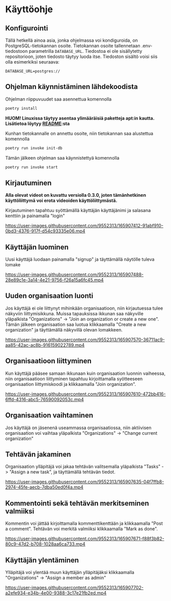 # Käyttöohje

## Konfigurointi
Tällä hetkellä ainoa asia, jonka ohjelmassa voi kondiguroida, on PostgreSQL-tietokannan osoite. Tietokannan osoite tallennetaan .env-tiedostoon parametrilla `DATABASE_URL`. Tiedostoa ei ole sisällytetty repositorioon, joten tiedosto täytyy luoda itse. Tiedoston sisältö voisi siis olla esimerkiksi seuraava:
```
DATABASE_URL=postgres://
```

## Ohjelman käynnistäminen lähdekoodista

Ohjelman riippuvuudet saa asennettua komennolla
```bash
poetry install
```
**HUOM! Linuxissa täytyy asentaa ylimääräisiä paketteja apt:in kautta. Lisätietoa löytyy [README](https://github.com/sonicsasha/taskforce#readme):sta**

Kunhan tietokannalle on annettu osoite, niin tietokannan saa alustettua komennolla
```bash
poetry run invoke init-db
```

Tämän jälkeen ohjelman saa käynnistettyä komennolla
```bash
poetry run invoke start
```

## Kirjautuminen

**Alla olevat videot on kuvattu versiolla 0.3.0, joten tämänhetkinen käyttöliittymä voi erota videoiden käyttöliittymästä.**

Kirjautuminen tapahtuu syöttämällä käyttäjän käyttäjänimi ja salasana kenttiin ja painamalla "login"


https://user-images.githubusercontent.com/9552313/165907412-91abf910-0bd3-4376-917f-d54c93335e06.mp4




## Käyttäjän luominen

Uusi käyttäjä luodaan painamalla "signup" ja täyttämällä näytölle tuleva lomake

https://user-images.githubusercontent.com/9552313/165907488-28e89c1e-3a14-4e21-9756-f26a15a6fc45.mp4



## Uuden organisaation luonti

Jos käyttäjä ei ole liittynyt mihinkään organisaatioon, niin kirjautuessa tulee näkyviin liittymisikkuna. Muissa tapauksissa ikkunan saa näkyville yläpalkista "Organizations" -> "Join an organization or create a new one". Tämän jälkeen organisaation saa luotua klikkaamalla "Create a new organization" ja täyttämällä näkyvillä olevan lomakkeen.

https://user-images.githubusercontent.com/9552313/165907570-36711ac9-aa85-42ac-ac8b-916159022789.mp4

## Organisaatioon liittyminen

Kun käyttäjä pääsee samaan ikkunaan kuin organisaation luonnin vaiheessa, niin organisaatioon liittyminen tapahtuu kirjoittamalla syötteeseen organisaation liittymiskoodi ja klikkaamalla "Join organization".

https://user-images.githubusercontent.com/9552313/165907610-472bb416-6ffd-4316-abc5-76590092053c.mp4

## Organisaation vaihtaminen

Jos käyttäjä on jäsenenä useammassa organisaatiossa, niin aktiivisen organisaation voi vaihtaa yläpalkista "Organizations" -> "Change current organization"

## Tehtävän jakaminen

Organisaation ylläpitäjä voi jakaa tehtävän valitsemalla yläpalkista "Tasks" -> "Assign a new task", ja täyttämällä tehtävän tiedot.

https://user-images.githubusercontent.com/9552313/165907635-04f7ffb8-2974-45fe-aecb-7dba50ed0f4a.mp4


## Kommentointi sekä tehtävän merkitseminen valmiiksi

Kommentin voi jättää kirjoittamalla kommenttikenttään ja klikkaamalla "Post a comment". Tehtävän voi merkitä valmiiksi klikkaamalla "Mark as done".

https://user-images.githubusercontent.com/9552313/165907671-f88f3b82-80c9-47d2-b708-1028aa6ca733.mp4

## Käyttäjän ylentäminen

Ylläpitäjä voi ylentää muun käyttäjän ylläpitäjäksi klikkaamalla "Organizations" -> "Assign a member as admin"

https://user-images.githubusercontent.com/9552313/165907702-a2efe934-e34b-4e00-9388-3c17e21fb2ed.mp4
